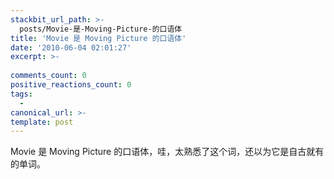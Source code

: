 ```yaml
---
stackbit_url_path: >-
  posts/Movie-是-Moving-Picture-的口语体
title: 'Movie 是 Moving Picture 的口语体'
date: '2010-06-04 02:01:27'
excerpt: >-
  
comments_count: 0
positive_reactions_count: 0
tags: 
  - 
canonical_url: >-
template: post
---
```

<p>Movie 是 Moving Picture 的口语体，哇，太熟悉了这个词，还以为它是自古就有的单词。<img alt="" src="http://www.zizhujy.com/blog/image.axd?picture=image_177.png"></p>